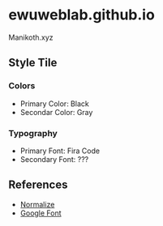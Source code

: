 # ewuweblab.github.io
Manikoth.xyz

## Style Tile
### Colors
* Primary Color: Black
* Secondar Color: Gray

### Typography
* Primary Font: Fira Code
* Secondary Font: ???

## References
* [Normalize](https://necolas.github.io/normalize.css/)
* [Google Font](https://fonts.google.com/)